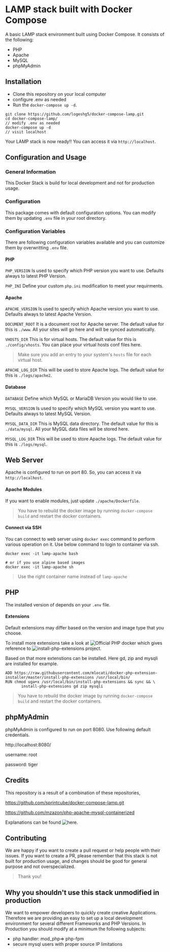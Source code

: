 #  LAMP stack built with Docker Compose


A basic LAMP stack environment built using Docker Compose. It consists of the following:

* PHP
* Apache
* MySQL
* phpMyAdmin

##  Installation
 
* Clone this repository on your local computer
* configure .env as needed 
* Run the `docker-compose up -d`.

```shell
git clone https://github.com/logeshg5/docker-compose-lamp.git
cd docker-compose-lamp/
// modify .env as needed
docker-compose up -d
// visit localhost
```

Your LAMP stack is now ready!! You can access it via `http://localhost`.

##  Configuration and Usage

### General Information 
This Docker Stack is build for local development and not for production usage.

### Configuration
This package comes with default configuration options. You can modify them by updating `.env` file in your root directory.

### Configuration Variables
There are following configuration variables available and you can customize them by overwritting `.env` file.

#### PHP

`PHP_VERSION`
Is used to specify which PHP version you want to use. Defaults always to latest PHP Version. 

`PHP_INI`
Define your custom `php.ini` modification to meet your requirments. 

#### Apache 

`APACHE_VERSION`
Is used to specify which Apache version you want to use. Defaults always to latest Apache Version. 

`DOCUMENT_ROOT`
It is a document root for Apache server. The default value for this is `./www`. All your sites will go here and will be synced automatically.

`VHOSTS_DIR`
This is for virtual hosts. The default value for this is `./config/vhosts`. You can place your virtual hosts conf files here.

> Make sure you add an entry to your system's `hosts` file for each virtual host.

`APACHE_LOG_DIR`
This will be used to store Apache logs. The default value for this is `./logs/apache2`.


#### Database

`DATABASE`
Define which MySQL or MariaDB Version you would like to use. 

`MYSQL_VERSION`
Is used to specify which MySQL version you want to use. Defaults always to latest MySQL Version. 

`MYSQL_DATA_DIR`
This is MySQL data directory. The default value for this is `./data/mysql`. All your MySQL data files will be stored here.

`MYSQL_LOG_DIR`
This will be used to store Apache logs. The default value for this is `./logs/mysql`.

## Web Server

Apache is configured to run on port 80. So, you can access it via `http://localhost`.

#### Apache Modules

If you want to enable  modules, just update `./apache/Dockerfile`. 

> You have to rebuild the docker image by running `docker-compose build` and restart the docker containers.

#### Connect via SSH

You can connect to web server using `docker exec` command to perform various operation on it. Use below command to login to container via ssh.

```shell
docker exec -it lamp-apache bash

# or if you use alpine based images
docker exec -it lamp-apache sh
```

> Use the right container name instead of `lamp-apache`

## PHP

The installed version of depends on your `.env` file. 

#### Extensions

Default extensions may differ based on the version and image type that you choose.

To install more extensions take a look at ![Official PHP docker](https://hub.docker.com/_/php) which gives reference to ![install-php-extensions](https://github.com/mlocati/docker-php-extension-installer) project. 

Based on that more extenstions can be installed. Here gd, zip and mysqli are installed for example. 

```
ADD https://raw.githubusercontent.com/mlocati/docker-php-extension-installer/master/install-php-extensions /usr/local/bin/
RUN chmod uga+x /usr/local/bin/install-php-extensions && sync && \
       install-php-extensions gd zip mysqli
```

> You have to rebuild the docker image by running `docker-compose build` and restart the docker containers.

## phpMyAdmin

phpMyAdmin is configured to run on port 8080. Use following default credentials.

http://localhost:8080/

username: root

password: tiger

## Credits
This repository is a result of a combination of these repositories,

https://github.com/sprintcube/docker-compose-lamp.git

https://github.com/mzazon/php-apache-mysql-containerized

Explanations can be found ![here](https://www.cloudreach.com/en/resources/blog/ct-apache-docker-containers/).

## Contributing
We are happy if you want to create a pull request or help people with their issues. If you want to create a PR, please remember that this stack is not built for production usage, and changes should be good for general purpose and not overspecialized. 

> Thank you! 

## Why you shouldn't use this stack unmodified in production
We want to empower developers to quickly create creative Applications. Therefore we are providing an easy to set up a local development environment for several different Frameworks and PHP Versions. 
In Production you should modify at a minimum the following subjects:

* php handler: mod_php=> php-fpm
* secure mysql users with proper source IP limitations

